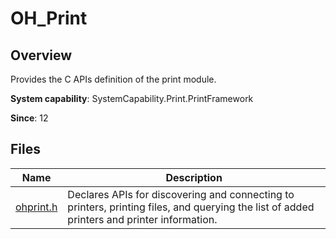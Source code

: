 # OH_Print

## Overview

Provides the C APIs definition of the print module.

**System capability**: SystemCapability.Print.PrintFramework

**Since**: 12
## Files

| Name| Description|
| -- | -- |
| [ohprint.h](capi-ohprint-h.md) | Declares APIs for discovering and connecting to printers, printing files, and querying the list of added printers and printer information.|
